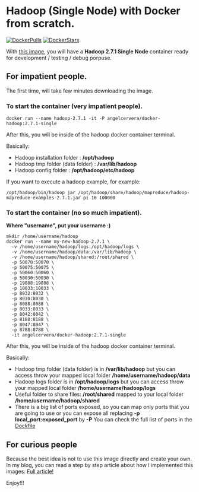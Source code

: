 # Hadoop (Single Node) with Docker from scratch.

[![DockerPulls](https://img.shields.io/docker/pulls/angelcervera/docker-hadoop.svg)](https://registry.hub.docker.com/u/angelcervera/docker-hadoop/)
[![DockerStars](https://img.shields.io/docker/stars/angelcervera/docker-hadoop.svg)](https://registry.hub.docker.com/u/angelcervera/docker-hadoop/)

With [this image](https://hub.docker.com/r/angelcervera/docker-hadoop/), you will have a **Hadoop 2.7.1 Single Node** container ready for development / testing / debug porpuse.

## For impatient people.
The first time, will take few minutes downloading the image.

### To start the container (very impatient people).
```
docker run --name hadoop-2.7.1 -it -P angelcervera/docker-hadoop:2.7.1-single
```
After this, you will be inside of the hadoop docker container terminal.

Basically:
- Hadoop installation folder : **/opt/hadoop**
- Hadoop tmp folder (data folder) : **/var/lib/hadoop**
- Hadoop config folder : **/opt/hadoop/etc/hadoop**

If you want to execute a hadoop example, for example:
```
/opt/hadoop/bin/hadoop jar /opt/hadoop/share/hadoop/mapreduce/hadoop-mapreduce-examples-2.7.1.jar pi 16 100000
```

### To start the container (no so much impatient).
**Where "username", put your username :)**
```
mkdir /home/username/hadoop
docker run --name my-new-hadoop-2.7.1 \
  -v /home/username/hadoop/logs:/opt/hadoop/logs \
  -v /home/username/hadoop/data:/var/lib/hadoop \
  -v /home/username/hadoop/shared:/root/shared \
  -p 50070:50070 \
  -p 50075:50075 \
  -p 50060:50060 \
  -p 50030:50030 \
  -p 19888:19888 \
  -p 10033:10033 \
  -p 8032:8032 \
  -p 8030:8030 \
  -p 8088:8088 \
  -p 8033:8033 \
  -p 8042:8042 \
  -p 8188:8188 \
  -p 8047:8047 \
  -p 8788:8788 \
  -it angelcervera/docker-hadoop:2.7.1-single
```
After this, you will be inside of the hadoop docker container terminal.

Basically:
- Hadoop tmp folder (data folder) is in **/var/lib/hadoop** but you can access throw your mapped local folder **/home/username/hadoop/data**
- Hadoop logs folder is in **/opt/hadoop/logs** but you can access throw your mapped local folder **/home/username/hadoop/logs**
- Useful folder to share files: **/root/shared** mapped to your local folder **/home/username/hadoop/shared**
- There is a big list of ports exposed, so you can map only ports that you are going to use or you can expose all replacing **-p local_port:exposed_port** by **-P** You can check the full list of ports in the [Dockfile](https://github.com/angelcervera/docker-hadoop/blob/master/Dockerfile)

## For curious people
Because the best idea is not to use this image directly and create your own. In my blog, you can read a step by step article about how I implemented this images: [Full article!](http://www.acervera.com/blog/2015/10/04/hadoop_singlenode_with_docker_from_scratch)


Enjoy!!!
